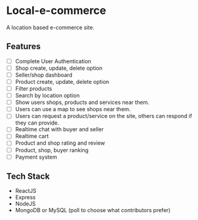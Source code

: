 # Local-e-commerce
A location based e-commerce site.

## Features

- [ ] Complete User Authentication
- [ ] Shop create, update, delete option
- [ ] Seller/shop dashboard
- [ ] Product create, update, delete option
- [ ] Filter products
- [ ] Search by location option
- [ ] Show users shops, products and services near them. 
- [ ] Users can use a map to see shops near them.
- [ ] Users can request a product/service on the site, others can respond if they can provide.
- [ ] Realtime chat with buyer and seller
- [ ] Realtime cart
- [ ] Product and shop rating and review
- [ ] Product, shop, buyer ranking
- [ ] Payment system

## Tech Stack

- ReactJS
- Express
- NodeJS
- MongoDB or MySQL (poll to choose what contributors prefer)
